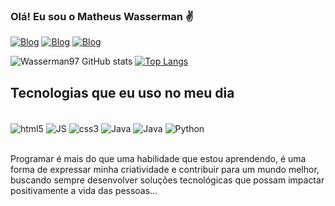 ### Olá! Eu sou o Matheus Wasserman ✌️

[![Blog](https://img.shields.io/badge/LinkedIn-0077B5?style=for-the-badge&logo=linkedin&logoColor=white)](https://www.linkedin.com/in/matheus-wasserman-08a1991a3/)
[![Blog](https://img.shields.io/badge/Instagram-E4405F?style=for-the-badge&logo=instagram&logoColor=white)](https://www.instagram.com/wasserman97/?hl=pt)
[![Blog](https://img.shields.io/badge/Codepen-000000?style=for-the-badge&logo=codepen&logoColor=white)](https://codepen.io/Wasserman97/)

![Wasserman97 GitHub stats](https://github-readme-stats.vercel.app/api?username=Wasserman97&show_icons=true&theme=dracula)
[![Top Langs](https://github-readme-stats.vercel.app/api/top-langs/?username=Wasserman97)](https://github.com/Wasserman97/github-readme-stats)

## Tecnologias que eu uso no meu dia

<div style="display: inline_block"><br>
<img align="center" alt="html5" src="https://img.shields.io/badge/HTML5-E34F26?style=for-the-badge&logo=html5&logoColor=white">
<img align="center" alt="JS" src="https://img.shields.io/badge/JavaScript-323330?style=for-the-badge&logo=javascript&logoColor=F7DF1E">
<img align="center" alt="css3" src="https://img.shields.io/badge/CSS3-1572B6?style=for-the-badge&logo=css3&logoColor=white">
<img align="center" alt="Java" src="https://img.shields.io/badge/Sass-CC6699?style=for-the-badge&logo=sass&logoColor=white">
<img align="center" alt="Java" src="https://img.shields.io/badge/Java-ED8B00?style=for-the-badge&logo=openjdk&logoColor=white">
<img align="center" alt="Python" src="https://img.shields.io/badge/Python-14354C?style=for-the-badge&logo=python&logoColor=white">

</div>
<br>

Programar é mais do que uma habilidade que estou aprendendo, é uma forma de expressar minha criatividade e contribuir para um mundo melhor, buscando sempre desenvolver soluções tecnológicas que possam impactar positivamente a vida das pessoas...
